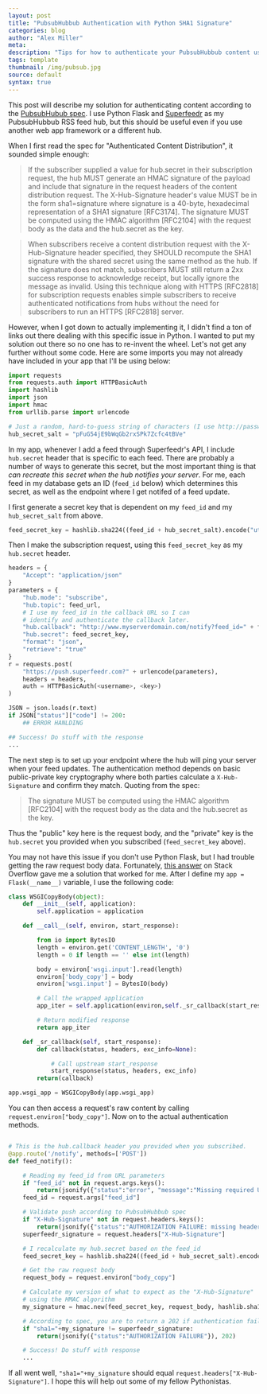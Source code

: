 ```yaml
---
layout: post
title: "PubsubHubbub Authentication with Python SHA1 Signature"
categories: blog
author: "Alex Miller"
meta:
description: "Tips for how to authenticate your PubsubHubbub content using Python. I use Flask in the examples, but they are helpful for Django users as well."
tags: template
thumbnail: /img/pubsub.jpg
source: default
syntax: true
---
```


This post will describe my solution for authenticating content according to the [PubsubHubub spec](https://superfeedr-misc.s3.amazonaws.com/pubsubhubbub-core-0.4.html). I use Python Flask and [Superfeedr](https://superfeedr.com) as my PubsubHubbub RSS feed hub, but this should be useful even if you use another web app framework or a different hub.

When I first read the spec for "Authenticated Content Distribution", it sounded simple enough:

> If the subscriber supplied a value for hub.secret in their subscription request, the hub MUST generate an HMAC signature of the payload and include that signature in the request headers of the content distribution request. The X-Hub-Signature header's value MUST be in the form sha1=signature where signature is a 40-byte, hexadecimal representation of a SHA1 signature [RFC3174]. The signature MUST be computed using the HMAC algorithm [RFC2104] with the request body as the data and the hub.secret as the key.

> When subscribers receive a content distribution request with the X-Hub-Signature header specified, they SHOULD recompute the SHA1 signature with the shared secret using the same method as the hub. If the signature does not match, subscribers MUST still return a 2xx success response to acknowledge receipt, but locally ignore the message as invalid. Using this technique along with HTTPS [RFC2818] for subscription requests enables simple subscribers to receive authenticated notifications from hubs without the need for subscribers to run an HTTPS [RFC2818] server.

However, when I got down to actually implementing it, I didn't find a ton of links out there dealing with this specific issue in Python. I wanted to put my solution out there so no one has to re-invent the wheel. Let's not get any further without some code. Here are some imports you may not already have included in your app that I'll be using below:

```python
import requests
from requests.auth import HTTPBasicAuth
import hashlib
import json
import hmac
from urllib.parse import urlencode

# Just a random, hard-to-guess string of characters (I use http://passwordsgenerator.net/)
hub_secret_salt = "pFuG54jE9bWqGb2rxSPk7Zcfc4tBVe"
```

In my app, whenever I add a feed through Superfeedr's API, I include `hub.secret` header that is specific to each feed. There are probably a number of ways to generate this secret, but the most important thing is that *can recreate this secret when the hub notifies your server*. For me, each feed in my database gets an ID (`feed_id` below) which determines this secret, as well as the endpoint where I get notifed of a feed update.

I first generate a secret key that is dependent on my `feed_id` and my `hub_secret_salt` from above.

```python
feed_secret_key = hashlib.sha224((feed_id + hub_secret_salt).encode("utf-8")).hexdigest()
```

Then I make the subscription request, using this `feed_secret_key` as my `hub.secret` header.

```python
headers = {
    "Accept": "application/json"
}
parameters = {
    "hub.mode": "subscribe",
    "hub.topic": feed_url,
    # I use my feed_id in the callback URL so I can
    # identify and authenticate the callback later.
    "hub.callback": "http://www.myserverdomain.com/notify?feed_id=" + feed_id,
    "hub.secret": feed_secret_key,
    "format": "json",
    "retrieve": "true"
}
r = requests.post(
    "https://push.superfeedr.com?" + urlencode(parameters),
    headers = headers,
    auth = HTTPBasicAuth(<username>, <key>)
)

JSON = json.loads(r.text)
if JSON["status"]["code"] != 200:
    ## ERROR HANLDING

## Success! Do stuff with the response
...
```

The next step is to set up your endpoint where the hub will ping your server when your feed updates. The authentication method depends on basic public-private key cryptography where both parties calculate a `X-Hub-Signature` and confirm they match. Quoting from the spec:

> The signature MUST be computed using the HMAC algorithm [RFC2104] with the request body as the data and the hub.secret as the key.

Thus the "public" key here is the request body, and the "private" key is the `hub.secret` you provided when you subscribed (`feed_secret_key` above).

You may not have this issue if you don't use Python Flask, but I had trouble getting the raw request body data. Fortunately, [this answer](http://stackoverflow.com/a/11163649/2628402) on Stack Overflow gave me a solution that worked for me. After I define my `app = Flask(__name__)` variable, I use the following code:

```python
class WSGICopyBody(object):
    def __init__(self, application):
        self.application = application

    def __call__(self, environ, start_response):

        from io import BytesIO
        length = environ.get('CONTENT_LENGTH', '0')
        length = 0 if length == '' else int(length)

        body = environ['wsgi.input'].read(length)
        environ['body_copy'] = body
        environ['wsgi.input'] = BytesIO(body)

        # Call the wrapped application
        app_iter = self.application(environ,self._sr_callback(start_response))

        # Return modified response
        return app_iter

    def _sr_callback(self, start_response):
        def callback(status, headers, exc_info=None):

            # Call upstream start_response
            start_response(status, headers, exc_info)
        return(callback)

app.wsgi_app = WSGICopyBody(app.wsgi_app)
```

You can then access a request's raw content by calling `request.environ["body_copy"]`. Now on to the actual authentication methods.

```python

# This is the hub.callback header you provided when you subscribed.
@app.route('/notify', methods=['POST'])
def feed_notify():

    # Reading my feed_id from URL parameters
    if "feed_id" not in request.args.keys():
        return(jsonify({"status":"error", "message":"Missing required URL parameters: 'feed_id'"}), 400)
    feed_id = request.args["feed_id"]

    # Validate push according to PubsubHubbub spec
    if "X-Hub-Signature" not in request.headers.keys():
        return(jsonify({"status":"AUTHORIZATION FAILURE: missing headers"}), 422)
    superfeedr_signature = request.headers["X-Hub-Signature"]

    # I recalculate my hub.secret based on the feed_id
    feed_secret_key = hashlib.sha224((feed_id + hub_secret_salt).encode("utf-8")).hexdigest().encode("utf-8")

    # Get the raw request body
    request_body = request.environ["body_copy"]

    # Calculate my version of what to expect as the "X-Hub-Signature"
    # using the HMAC algorithm
    my_signature = hmac.new(feed_secret_key, request_body, hashlib.sha1).hexdigest()

    # According to spec, you are to return a 202 if authentication fails
    if "sha1="+my_signature != superfeedr_signature:
        return(jsonify({"status":"AUTHORIZATION FAILURE"}), 202)

    # Success! Do stuff with response
    ...
```

If all went well, `"sha1="+my_signature` should equal `request.headers["X-Hub-Signature"]`. I hope this will help out some of my fellow Pythonistas.
